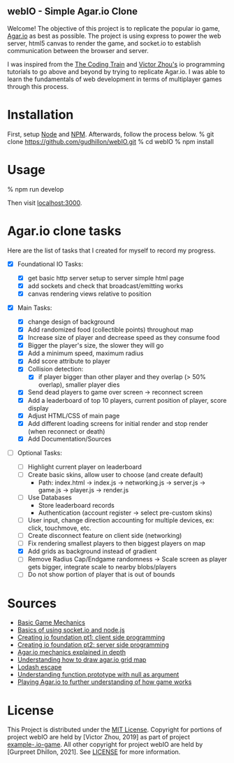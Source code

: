 ## webIO - Simple Agar.io Clone

Welcome! The objective of this project is to replicate the popular io game, [Agar.io](https://en.wikipedia.org/wiki/Agar.io) as best as possible. The project is using express to power the web server, html5 canvas to render the game, and socket.io to establish communication between the browser and server.

I was inspired from the [The Coding Train](https://www.youtube.com/channel/UCvjgXvBlbQiydffZU7m1_aw) and [Victor Zhou's](https://victorzhou.com/) io programming tutorials to go above and beyond by trying to replicate Agar.io. I was able to learn the fundamentals of web development in terms of multiplayer games through this process.

# Installation

First, setup [Node](https://nodejs.org/en/download/) and [NPM](https://docs.npmjs.com/getting-started). Afterwards, follow the process below.
% git clone https://github.com/gudhillon/webIO.git
% cd webIO
% npm install

# Usage

% npm run develop

Then visit [localhost:3000](http://localhost:3000/).

# Agar.io clone tasks

Here are the list of tasks that I created for myself to record my progress.

- [x] Foundational IO Tasks:

  - [x] get basic http server setup to server simple html page
  - [x] add sockets and check that broadcast/emitting works
  - [x] canvas rendering views relative to position

- [x] Main Tasks:

  - [x] change design of background
  - [x] Add randomized food (collectible points) throughout map
  - [x] Increase size of player and decrease speed as they consume food
  - [x] Bigger the player's size, the slower they will go
  - [x] Add a minimum speed, maximum radius
  - [x] Add score attribute to player
  - [x] Collision detection:
    - [x] if player bigger than other player and they overlap (> 50% overlap),
          smaller player dies
  - [x] Send dead players to game over screen -> reconnect screen
  - [x] Add a leaderboard of top 10 players, current position of player, score display
  - [x] Adjust HTML/CSS of main page
  - [x] Add different loading screens for initial render and stop render (when reconnect or death)
  - [x] Add Documentation/Sources

- [ ] Optional Tasks:

  - [ ] Highlight current player on leaderboard
  - [ ] Create basic skins, allow user to choose (and create default)
    - Path: index.html -> index.js -> networking.js -> server.js -> game.js -> player.js -> render.js
  - [ ] Use Databases
    - Store leaderboard records
    - Authentication (account register -> select pre-custom skins)
  - [ ] User input, change direction accounting for multiple devices, ex: click, touchmove, etc.
  - [ ] Create disconnect feature on client side (networking)
  - [ ] Fix rendering smallest players to then biggest players on map
  - [x] Add grids as background instead of gradient
  - [ ] Remove Radius Cap/Endgame randomness -> Scale screen as player gets bigger, integrate scale to nearby blobs/players
  - [ ] Do not show portion of player that is out of bounds

# Sources

- [Basic Game Mechanics](https://www.youtube.com/watch?v=JXuxYMGe4KI&ab_channel=TheCodingTrain)
- [Basics of using socket.io and node.js](https://www.youtube.com/watch?v=ZjVyKXp9hec&ab_channel=TheCodingTrain)
- [Creating io foundation pt1: client side programming](https://victorzhou.com/blog/build-an-io-game-part-1/)
- [Creating io foundation pt2: server side programming](https://victorzhou.com/blog/build-an-io-game-part-2/)
- [Agar.io mechanics explained in depth](https://www.reddit.com/r/Agario/comments/34x2fa/game_mechanics_explained_in_depth_numbers_and/)
- [Understanding how to draw agar.io grid map](https://stackoverflow.com/questions/4172246/grid-drawn-using-a-canvas-element-looking-stretched)
- [Lodash escape](https://www.geeksforgeeks.org/lodash-_-escape-method/)
- [Understanding function.prototype with null as argument](https://stackoverflow.com/questions/27654149/function-prototype-bind-with-null-as-argument)
- [Playing Agar.io to further understanding of how game works](https://agar.io/)

# License

This Project is distributed under the [MIT License](https://mit-license.org/). Copyright for portions of project webIO are held by [Victor Zhou, 2019] as part of project [example-.io-game](https://github.com/vzhou842/example-.io-game). All other copyright for project webIO are held by [Gurpreet Dhillon, 2021]. See [LICENSE](https://github.com/gudhillon/webIO/blob/main/LICENSE) for more information.
